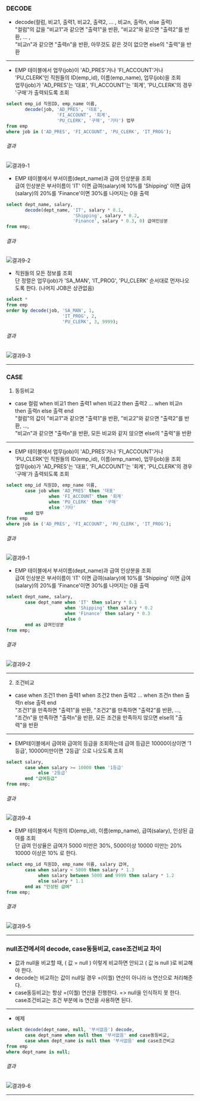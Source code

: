 

### DECODE
- decode(컬럼, 비교1, 출력1, 비교2, 출력2, ... , 비교n, 출력n, else 출력)  
"컬럼"의 값을 "비교1"과 같으면 "출력1"을 반환, "비교2"와 같으면 "출력2"를 반환, ... ,  
"비교n"과 같으면 "출력n"을 반환, 아무것도 같은 것이 없으면 else의 "출력"을 반환

****

- EMP 테이블에서 업무(job)이 'AD_PRES'거나 'FI_ACCOUNT'거나 'PU_CLERK'인 직원들의 ID(emp_id), 이름(emp_name), 업무(job)을 조회  
업무(job)가 'AD_PRES'는 '대표', 'FI_ACCOUNT'는 '회계', 'PU_CLERK'의 경우 '구매'가 출력되도록 조회

```sql
select emp_id 직원ID, emp_name 이름,
       decode(job, 'AD_PRES', '대표',
                   'FI_ACCOUNT', '회계', 
                   'PU_CLERK', '구매', '기타') 업무
from emp
where job in ('AD_PRES', 'FI_ACCOUNT', 'PU_CLERK', 'IT_PROG');
```

###### 결과

![결과9-1](image_file/결과9-1.png)

- EMP 테이블에서 부서이름(dept_name)과 급여 인상분을 조회  
급여 인상분은 부서이름이 'IT' 이면 급여(salary)에 10%를 'Shipping' 이면 급여(salary)의 20%를 'Finance'이면 30%를 나머지는 0을 출력

```sql
select dept_name, salary,
       decode(dept_name, 'IT', salary * 0.1,
                         'Shipping', salary * 0.2,
                         'Finance', salary * 0.3, 0) 급여인상분
from emp;
```

###### 결과

![결과9-2](image_file/결과9-2.png)

- 직원들의 모든 정보를 조회  
단 정렬은 업무(job)가 'SA_MAN', 'IT_PROG', 'PU_CLERK' 순서대로 먼저나오도록 한다. (나머지 JOB은 상관없음)

```sql
select *
from emp
order by decode(job, 'SA_MAN', 1,
                     'IT_PROG', 2,
                     'PU_CLERK', 3, 9999);
```

###### 결과

![결과9-3](image_file/결과9-3.png)

****

### CASE

1. 동등비교
- case 컬럼 when 비교1 then 출력1 when 비교2 then 출력2 ... when 비교n then 출력n else 출력 end  
"컬럼"의 값이 "비교1"과 같으면 "출력1"을 반환, "비교2"와 같으면 "출력2"를 반환, ...,  
"비교n"과 같으면 "출력n"을 반환, 모든 비교와 같지 않으면 else의 "출력"을 반환

****

- EMP 테이블에서 업무(job)이 'AD_PRES'거나 'FI_ACCOUNT'거나 'PU_CLERK'인 직원들의 ID(emp_id), 이름(emp_name), 업무(job)을 조회  
업무(job)가 'AD_PRES'는 '대표', 'FI_ACCOUNT'는 '회계', 'PU_CLERK'의 경우 '구매'가 출력되도록 조회

```sql
select emp_id 직원ID, emp_name 이름,
       case job when 'AD_PRES' then '대표'
                when 'FI_ACCOUNT' then '회계'
                when 'PU_CLERK' then '구매'
                else '기타'
       end 업무
from emp
where job in ('AD_PRES', 'FI_ACCOUNT', 'PU_CLERK', 'IT_PROG');
```

###### 결과

![결과9-1](image_file/결과9-1.png)

- EMP 테이블에서 부서이름(dept_name)과 급여 인상분을 조회  
급여 인상분은 부서이름이 'IT' 이면 급여(salary)에 10%를 'Shipping' 이면 급여(salary)의 20%를 'Finance'이면 30%를 나머지는 0을 출력

```sql
select dept_name, salary,
       case dept_name when 'IT' then salary * 0.1
                      when 'Shipping' then salary * 0.2
                      when 'Finance' then salary * 0.3
                      else 0
       end as 급여인상분
from emp;
```

###### 결과

![결과9-2](image_file/결과9-2.png)

****

2. 조건비교
- case when 조건1 then 출력1 when 조건2 then 출력2 ... when 조건n then 출력n else 출력 end  
"조건1"을 만족하면 "출력1"을 반환, "조건2"를 만족하면 "출력2"를 반환, ...,  
"조건n"을 만족하면 "출력n"을 반환, 모든 조건을 만족하지 않으면 else의 "출력"을 반환

****

- EMP테이블에서 급여와 급여의 등급을 조회하는데 급여 등급은 10000이상이면 '1등급', 10000미만이면 '2등급' 으로 나오도록 조회

```sql
select salary,
       case when salary >= 10000 then '1등급'
            else '2등급'
       end "급여등급"
from emp;
```

###### 결과

![결과9-4](image_file/결과9-4.png)

- EMP 테이블에서 직원의 ID(emp_id), 이름(emp_name), 급여(salary), 인상된 급여를 조회  
단 급여 인상율은 급여가 5000 미만은 30%, 5000이상 10000 미만는 20% 10000 이상은 10% 로 한다.

```sql
select emp_id 직원ID, emp_name 이름, salary 급여,
       case when salary < 5000 then salary * 1.3
            when salary between 5000 and 9999 then salary * 1.2
            else salary * 1.1
       end as "인상된 급여"
from emp;
```

###### 결과

![결과9-5](image_file/결과9-5.png)

****

### null조건에서의 decode, case동등비교, case조건비교 차이
- 값과 null을 비교할 때, ( 값 = null ) 이렇게 비교하면 안되고 ( 값 is null )로 비교해야 한다. 
- decode는 비교하는 값이 null일 경우 =(이퀄) 연산이 아니라 is 연산으로 처리해준다.
- case동등비교는 항상 =(이퀄) 연산을 진행한다. => null을 인식하지 못 한다.  
case조건비교는 조건 부분에 is 연산을 사용하면 된다.

****

- 예제

```sql
select decode(dept_name, null, '부서없음') decode,
       case dept_name when null then '부서없음' end case동등비교,
       case when dept_name is null then '부서없음' end case조건비교
from emp
where dept_name is null;
```

###### 결과

![결과9-6](image_file/결과9-6.png)

****
